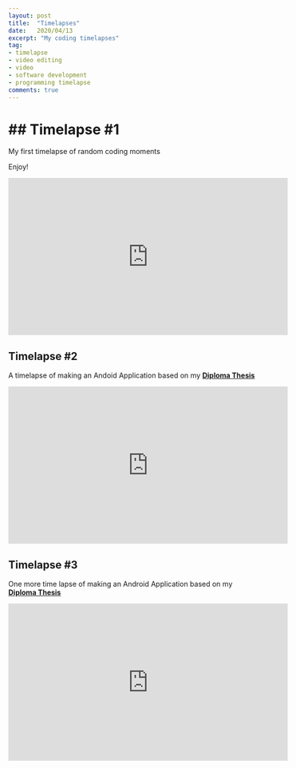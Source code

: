 ```yaml
---
layout: post
title:  "Timelapses"
date:   2020/04/13
excerpt: "My coding timelapses"
tag:
- timelapse 
- video editing 
- video
- software development
- programming timelapse
comments: true
---
```


<h1>## Timelapse #1</h1>

My first timelapse of random coding moments

Enjoy!

<iframe width="560" height="315" src="https://www.youtube.com/embed/G9fKuOWWQhM" frameborder="0" allow="accelerometer; autoplay; encrypted-media; gyroscope; picture-in-picture" allowfullscreen></iframe>



## Timelapse #2 

A timelapse of making an Andoid Application based on my **[Diploma Thesis](http://thelouras.gr/diploma-thesis/)**

<iframe width="560" height="315" src="https://www.youtube.com/embed/b0yxfRQhJCw" frameborder="0" allow="accelerometer; autoplay; encrypted-media; gyroscope; picture-in-picture" allowfullscreen></iframe>


## Timelapse #3

One more time lapse of making an Android Application based on my **[Diploma Thesis](http://thelouras.gr/diploma-thesis/)**

<iframe width="560" height="315" src="https://www.youtube.com/embed/Cu4fMz4MV1M" frameborder="0" allow="accelerometer; autoplay; encrypted-media; gyroscope; picture-in-picture" allowfullscreen></iframe>
